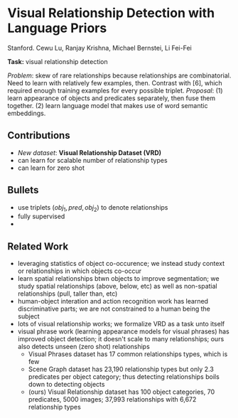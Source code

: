 # Visual Relationship Detection with Language Priors

Stanford. Cewu Lu, Ranjay Krishna, Michael Bernstei, Li Fei-Fei

**Task:** visual relationship detection

*Problem*: skew of rare relationships because relationships are combinatorial. Need to learn with relatively few examples, then. Contrast with [6], which required enough training examples for every possible triplet.
*Proposal*: (1) learn appearance of objects and predicates separately, then fuse them together. (2) learn language model that makes use of word semantic embeddings.

## Contributions

- *New dataset*: **Visual Relationship Dataset (VRD)**
- can learn for scalable number of relationship types
- can learn for zero shot

## Bullets

- use triplets $(obj_1,pred, obj_2)$ to denote relationships
- fully supervised
- 

## Related Work
- leveraging statistics of object co-occurence; we instead study context or relationships in which objects co-occur
- learn spatial relationships btwn objects to improve segmentation; we study spatial relationships (above, below, etc) as well as non-spatial relationships (pull, taller than, etc)
- human-object interation and action recognition work has learned discriminative parts; we are not constrained to a human being the subject
- lots of visual relationship works; we formalize VRD as a task unto itself
- visual phrase work (learning appearance models for visual phrases) has improved object detection; it doesn't scale to many relationships; ours also detects unseen (zero shot) relationships
  - Visual Phrases dataset has 17 common relationships types, which is few
  - Scene Graph dataset has 23,190 relationship types but only 2.3 predicates per object category; thus detecting relationships boils down to detecting objects
  - (ours) Visual Relationship dataset has 100 object categories, 70 predicates, 5000 images; 37,993 relationships with 6,672 relationship types
<!--stackedit_data:
eyJoaXN0b3J5IjpbLTE1NTQ4MjUyMzddfQ==
-->